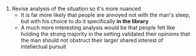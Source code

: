 1. Revise analysis of the situation so it's more nuanced
    * It is far more likely that people are annoyed not with the man's sleep, but with his choice to do it specifically **in the library**
    * A much more interesting analysis would be that people felt like holding the strong majority in the setting validated their opinions that the man should not obstruct their larger shared interest of intellectual pursuit

